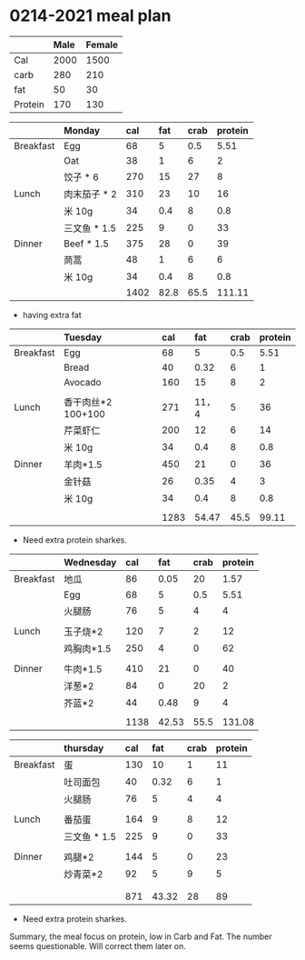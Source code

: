 # 0214-2021 meal plan





|  | Male | Female |
| :--- | :--- | :--- |
| Cal | 2000 | 1500 |
| carb | 280 | 210 |
| fat | 50 | 30 |
| Protein | 170 | 130 |





|  | Monday | cal | fat | crab | protein |
| :--- | :--- | :--- | :--- | :--- | :--- |
| Breakfast | Egg | 68 | 5 | 0.5 | 5.51 |
|  | Oat | 38 | 1 | 6 | 2 |
|  | 饺子 \* 6 | 270 | 15 | 27 | 8 |
| Lunch | 肉末茄子 \* 2 | 310 | 23 | 10 | 16 |
|  | 米 10g | 34 | 0.4 | 8 | 0.8 |
|  | 三文鱼 \* 1.5 | 225 | 9 | 0 | 33 |
| Dinner | Beef \* 1.5 | 375 | 28 | 0 | 39 |
|  | 茼蒿 | 48 | 1 | 6 | 6 |
|  | 米 10g | 34 | 0.4 | 8 | 0.8 |
|  |  | 1402 | 82.8 | 65.5 | 111.11 |

* having extra fat



|  | Tuesday | cal | fat | crab | protein |
| :--- | :--- | :--- | :--- | :--- | :--- |
| Breakfast | Egg | 68 | 5 | 0.5 | 5.51 |
|  | Bread | 40 | 0.32 | 6 | 1 |
|  | Avocado | 160 | 15 | 8 | 2 |
|  |  |  |  |  |  |
| Lunch | 香干肉丝\*2 100+100 | 271 | 11，4 | 5 | 36 |
|  | 芹菜虾仁 | 200 | 12 | 6 | 14 |
|  | 米 10g | 34 | 0.4 | 8 | 0.8 |
| Dinner | 羊肉\*1.5 | 450 | 21 | 0 | 36 |
|  | 金针菇 | 26 | 0.35 | 4 | 3 |
|  | 米 10g | 34 | 0.4 | 8 | 0.8 |
|  |  |  |  |  |  |
|  |  | 1283 | 54.47 | 45.5 | 99.11 |

* Need extra protein sharkes. 



|  | Wednesday | cal | fat | crab | protein |
| :--- | :--- | :--- | :--- | :--- | :--- |
| Breakfast | 地瓜 | 86 | 0.05 | 20 | 1.57 |
|  | Egg | 68 | 5 | 0.5 | 5.51 |
|  | 火腿肠 | 76 | 5 | 4 | 4 |
|  |  |  |  |  |  |
| Lunch | 玉子烧\*2 | 120 | 7 | 2 | 12 |
|  | 鸡胸肉\*1.5 | 250 | 4 | 0 | 62 |
|  |  |  |  |  |  |
| Dinner | 牛肉\*1.5 | 410 | 21 | 0 | 40 |
|  | 洋葱\*2 | 84 | 0 | 20 | 2 |
|  | 芥蓝\*2 | 44 | 0.48 | 9 | 4 |
|  |  |  |  |  |  |
|  |  | 1138 | 42.53 | 55.5 | 131.08 |









|  | thursday | cal | fat | crab | protein |
| :--- | :--- | :--- | :--- | :--- | :--- |
| Breakfast | 蛋 | 130 | 10 | 1 | 11 |
|  | 吐司面包 | 40 | 0.32 | 6 | 1 |
|  | 火腿肠 | 76 | 5 | 4 | 4 |
|  |  |  |  |  |  |
| Lunch | 番茄蛋 | 164 | 9 | 8 | 12 |
|  | 三文鱼 \* 1.5 | 225 | 9 | 0 | 33 |
|  |  |  |  |  |  |
| Dinner | 鸡腿\*2 | 144 | 5 | 0 | 23 |
|  | 炒青菜\*2 | 92 | 5 | 9 | 5 |
|  |  |  |  |  |  |
|  |  |  |  |  |  |
|  |  | 871 | 43.32 | 28 | 89 |



* Need extra protein sharkes. 



Summary,  the meal focus on protein,  low in Carb and Fat.  The number seems questionable.  Will correct them later on. 

